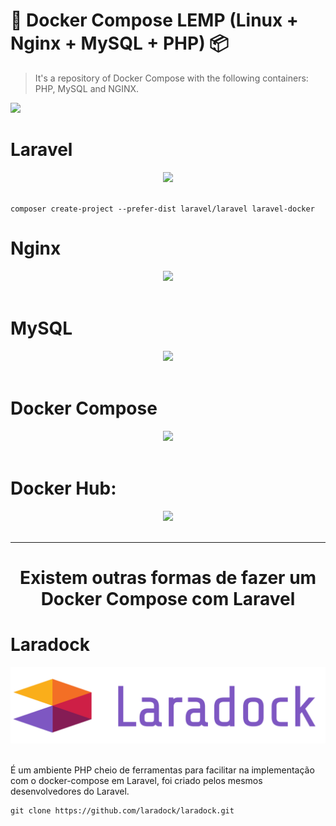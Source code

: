 # 🐙 Docker Compose LEMP (Linux + Nginx + MySQL + PHP) 📦

<blockquote>It's a repository of Docker Compose with the following containers: PHP, MySQL and NGINX.</blockquote>

<img src="https://user-images.githubusercontent.com/61624336/135663142-6634374f-0863-4949-8cf4-f8de79d84d85.jpg" height="377">


# Laravel
<div align="center"><img src="https://cdn.worldvectorlogo.com/logos/laravel-2.svg" height="277"></div><br \>

```
composer create-project --prefer-dist laravel/laravel laravel-docker
```

# Nginx
<div align="center"><img src="https://symbols.getvecta.com/stencil_89/48_nginx-icon.4056e667e9.svg" height="277"></div><br \>

# MySQL
<div align="center"><img src="https://symbols.getvecta.com/stencil_88/137_mysql-official.0f54b3d3c5.svg" height="277"></div><br \>

# Docker Compose
<div align="center"><img src="https://openwhisk.apache.org/images/deployments/logo-docker-compose-text.svg" height="277"></div><br \>

# Docker Hub:  
<div align="center"><img src="https://symbols.getvecta.com/stencil_78/89_docker-tile.5425ae689d.svg" height="277"></div><br \>

<hr>

<h1 align="center">Existem outras formas de fazer um Docker Compose com Laravel</h1>

# Laradock
<div align="center"><img src="https://raw.githubusercontent.com/laradock/laradock/master/.github/home-page-images/laradock-logo.jpg"></div><br \>

É um ambiente PHP cheio de ferramentas para facilitar na implementação com o docker-compose em Laravel, foi criado pelos mesmos desenvolvedores do Laravel.

```
git clone https://github.com/laradock/laradock.git
```
